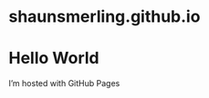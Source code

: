 # shaunsmerling.github.io
<!DOCTYPE html>
<html>
<body>
<h1> Hello World </h1>
<p> I’m hosted with GitHub Pages </p>
</body>
</html>
